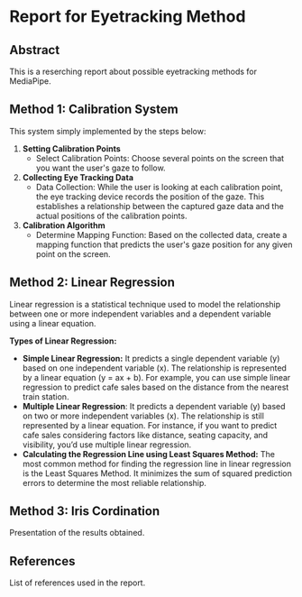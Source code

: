 # Report for Eyetracking Method

## Abstract

This is a reserching report about possible eyetracking methods for MediaPipe.

## Method 1: Calibration System

This system simply implemented by the steps below:

1. **Setting Calibration Points**
   - Select Calibration Points: Choose several points on the screen that you want the user's gaze to follow.
2. **Collecting Eye Tracking Data**
   - Data Collection: While the user is looking at each calibration point, the eye tracking device records the position of the gaze. This establishes a relationship between the captured gaze data and the actual positions of the calibration points.
3. **Calibration Algorithm**
   - Determine Mapping Function: Based on the collected data, create a mapping function that predicts the user's gaze position for any given point on the screen.

## Method 2: Linear Regression

Linear regression is a statistical technique used to model the relationship between one or more independent variables and a dependent variable using a linear equation.

**Types of Linear Regression:**
- **Simple Linear Regression:** It predicts a single dependent variable (y) based on one independent variable (x). The relationship is represented by a linear equation (y = ax + b). For example, you can use simple linear regression to predict cafe sales based on the distance from the nearest train station.
- **Multiple Linear Regression**: It predicts a dependent variable (y) based on two or more independent variables (x). The relationship is still represented by a linear equation. For instance, if you want to predict cafe sales considering factors like distance, seating capacity, and visibility, you’d use multiple linear regression.
- **Calculating the Regression Line using Least Squares Method:**
The most common method for finding the regression line in linear regression is the Least Squares Method. It minimizes the sum of squared prediction errors to determine the most reliable relationship.

## Method 3: Iris Cordination

Presentation of the results obtained.

## References

List of references used in the report.